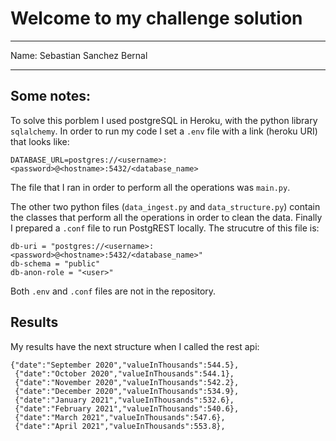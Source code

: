 # Welcome to my challenge solution

-------------------
Name: Sebastian Sanchez Bernal

-------------------

## Some notes:
To solve this porblem I used postgreSQL in Heroku, with the python library `sqlalchemy`. In order to run my code I set a `.env` file with a link (heroku URI) that looks like: 

```{bash}
DATABASE_URL=postgres://<username>:<password>@<hostname>:5432/<database_name>
```

The file that I ran in order to perform all the operations was `main.py`.

The other two python files (`data_ingest.py` and `data_structure.py`) contain the classes that perform all the operations in order to clean the data. Finally I prepared a `.conf` file to run PostgREST locally. The strucutre of this file is: 

```{.conf}
db-uri = "postgres://<username>:<password>@<hostname>:5432/<database_name>"
db-schema = "public"  
db-anon-role = "<user>"
```
Both `.env` and `.conf` files are not in the repository. 


## Results

My results have the next structure when I called the rest api:
```
{"date":"September 2020","valueInThousands":544.5}, 
 {"date":"October 2020","valueInThousands":544.1}, 
 {"date":"November 2020","valueInThousands":542.2}, 
 {"date":"December 2020","valueInThousands":534.9}, 
 {"date":"January 2021","valueInThousands":532.6}, 
 {"date":"February 2021","valueInThousands":540.6}, 
 {"date":"March 2021","valueInThousands":547.6}, 
 {"date":"April 2021","valueInThousands":553.8}, 
```



